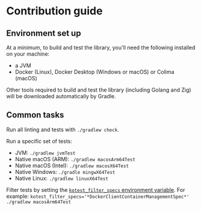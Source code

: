 # Contribution guide

## Environment set up

At a minimum, to build and test the library, you'll need the following installed on your machine:

* a JVM
* Docker (Linux), Docker Desktop (Windows or macOS) or Colima (macOS)

Other tools required to build and test the library (including Golang and Zig) will be downloaded automatically by Gradle.

## Common tasks

Run all linting and tests with `./gradlew check`.

Run a specific set of tests:
* JVM: `./gradlew jvmTest`
* Native macOS (ARM): `./gradlew macosArm64Test`
* Native macOS (Intel): `./gradlew macosX64Test`
* Native Windows: `./gradle mingwX64Test`
* Native Linux: `./gradlew linuxX64Test`

Filter tests by setting the [`kotest_filter_specs` environment variable](https://kotest.io/docs/framework/conditional/conditional-tests-with-gradle.html#kotest-specific-test-filtering).
For example: `kotest_filter_specs='*DockerClientContainerManagementSpec*' ./gradlew macosArm64Test`
